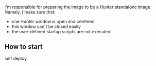 I'm responsible for preparing the image to be a Hunter standalone image. Namely, I make sure that:

- one Hunter window is open and centered
- this window can't be closed easily
- the user-defined startup scripts are not executed


How to start
------------

self deploy